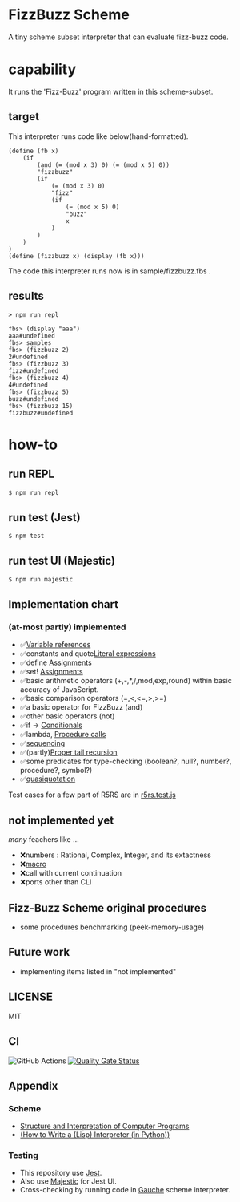 # FizzBuzz Scheme

A tiny scheme subset interpreter that can evaluate fizz-buzz code.

# capability

It runs the 'Fizz-Buzz' program written in this scheme-subset.

## target

This interpreter runs code like below(hand-formatted).

```
(define (fb x)
	(if
		(and (= (mod x 3) 0) (= (mod x 5) 0))
		"fizzbuzz"
		(if
			(= (mod x 3) 0)
			"fizz"
			(if
				(= (mod x 5) 0)
				"buzz"
				x
			)
		)
	)
)
(define (fizzbuzz x) (display (fb x)))
```

The code this interpreter runs now is in sample/fizzbuzz.fbs .

## results

```console
> npm run repl

fbs> (display "aaa")
aaa#undefined
fbs> samples
fbs> (fizzbuzz 2)
2#undefined
fbs> (fizzbuzz 3)
fizz#undefined
fbs> (fizzbuzz 4)
4#undefined
fbs> (fizzbuzz 5)
buzz#undefined
fbs> (fizzbuzz 15)
fizzbuzz#undefined
```

# how-to

## run REPL

```bash
$ npm run repl
```

## run test (Jest)

```bash
$ npm test
```

## run test UI (Majestic)

```bash
$ npm run majestic
```

## Implementation chart

### (at-most partly) implemented

- ✅[Variable references](https://schemers.org/Documents/Standards/R5RS/HTML/r5rs-Z-H-7.html#%_sec_4.1.1)
- ✅constants and quote[Literal expressions](https://schemers.org/Documents/Standards/R5RS/HTML/r5rs-Z-H-7.html#%_sec_4.1.2)
- ✅define [Assignments](https://schemers.org/Documents/Standards/R5RS/HTML/r5rs-Z-H-7.html#%_sec_4.1.6)
- ✅set! [Assignments](https://schemers.org/Documents/Standards/R5RS/HTML/r5rs-Z-H-7.html#%_sec_4.2.3)
- ✅basic arithmetic operators (+,-,*,/,mod,exp,round) within basic accuracy of JavaScript.
- ✅basic comparison operators (=,<,<=,>,>=)
- ✅a basic operator for FizzBuzz (and)
- ✅other basic operators (not)
- ✅if -> [Conditionals](https://schemers.org/Documents/Standards/R5RS/HTML/r5rs-Z-H-7.html#%_sec_4.1.5)
- ✅lambda, [Procedure calls](https://schemers.org/Documents/Standards/R5RS/HTML/r5rs-Z-H-7.html#%_sec_4.1.3)
- ✅[sequencing](https://schemers.org/Documents/Standards/R5RS/HTML/r5rs-Z-H-7.html#%_sec_4.2.3)
- ✅(partly)[Proper tail recursion](https://schemers.org/Documents/Standards/R5RS/HTML/r5rs-Z-H-6.html#%_sec_3.5)
- ✅some predicates for type-checking (boolean?, null?, number?, procedure?, symbol?)
- ✅[quasiquotation](https://schemers.org/Documents/Standards/R5RS/HTML/r5rs-Z-H-7.html#%_sec_4.2.6)

Test cases for a few part of R5RS are in [r5rs.test.js](test/r5rs.test.js)

## not implemented yet

_many_ feachers like ...

- ❌numbers : Rational, Complex, Integer, and its extactness 
- ❌[macro](https://schemers.org/Documents/Standards/R5RS/HTML/r5rs-Z-H-7.html#%_sec_4.3)
- ❌call with current continuation
- ❌ports other than CLI

## Fizz-Buzz Scheme original procedures

- some procedures benchmarking (peek-memory-usage)
## Future work

- implementing items listed in "not implemented"

## LICENSE

MIT

## CI

![GitHub Actions](https://github.com/hrkt/fizzbuzz-scheme/actions/workflows/node.js.yml/badge.svg)
[![Quality Gate Status](https://sonarcloud.io/api/project_badges/measure?project=hrkt_fizzbuzz-scheme&metric=alert_status)](https://sonarcloud.io/dashboard?id=hrkt_fizzbuzz-scheme)

## Appendix

### Scheme

- [ Structure and Interpretation of Computer Programs](https://mitpress.mit.edu/sites/default/files/sicp/index.html)
- [(How to Write a (Lisp) Interpreter (in Python))](http://norvig.com/lispy.html)

### Testing

- This repository use [Jest](https://jestjs.io/).
- Also use [Majestic](https://github.com/Raathigesh/majestic) for Jest UI.
- Cross-checking by running code in [Gauche](http://practical-scheme.net/gauche/) scheme interpreter. 
